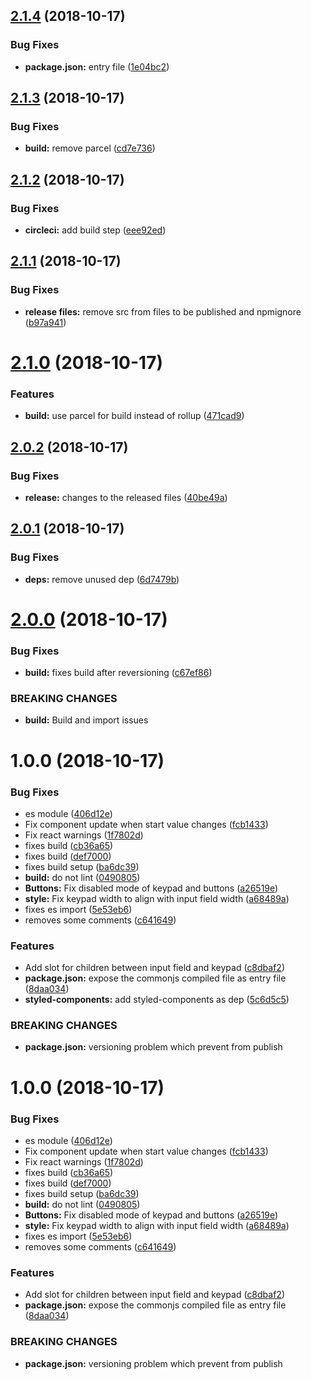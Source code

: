 ## [2.1.4](https://github.com/tillhub/numpad/compare/v2.1.3...v2.1.4) (2018-10-17)


### Bug Fixes

* **package.json:** entry file ([1e04bc2](https://github.com/tillhub/numpad/commit/1e04bc2))

## [2.1.3](https://github.com/tillhub/numpad/compare/v2.1.2...v2.1.3) (2018-10-17)


### Bug Fixes

* **build:** remove parcel ([cd7e736](https://github.com/tillhub/numpad/commit/cd7e736))

## [2.1.2](https://github.com/tillhub/numpad/compare/v2.1.1...v2.1.2) (2018-10-17)


### Bug Fixes

* **circleci:** add build step ([eee92ed](https://github.com/tillhub/numpad/commit/eee92ed))

## [2.1.1](https://github.com/tillhub/numpad/compare/v2.1.0...v2.1.1) (2018-10-17)


### Bug Fixes

* **release files:** remove src from files to be published and npmignore ([b97a941](https://github.com/tillhub/numpad/commit/b97a941))

# [2.1.0](https://github.com/tillhub/numpad/compare/v2.0.2...v2.1.0) (2018-10-17)


### Features

* **build:** use parcel for build instead of rollup ([471cad9](https://github.com/tillhub/numpad/commit/471cad9))

## [2.0.2](https://github.com/tillhub/numpad/compare/v2.0.1...v2.0.2) (2018-10-17)


### Bug Fixes

* **release:** changes to the released files ([40be49a](https://github.com/tillhub/numpad/commit/40be49a))

## [2.0.1](https://github.com/tillhub/numpad/compare/v2.0.0...v2.0.1) (2018-10-17)


### Bug Fixes

* **deps:** remove unused dep ([6d7479b](https://github.com/tillhub/numpad/commit/6d7479b))

# [2.0.0](https://github.com/tillhub/numpad/compare/v1.2.0...v2.0.0) (2018-10-17)


### Bug Fixes

* **build:** fixes build after reversioning ([c67ef86](https://github.com/tillhub/numpad/commit/c67ef86))


### BREAKING CHANGES

* **build:** Build and import issues

# 1.0.0 (2018-10-17)


### Bug Fixes

* es module ([406d12e](https://github.com/tillhub/numpad/commit/406d12e))
* Fix component update when start value changes ([fcb1433](https://github.com/tillhub/numpad/commit/fcb1433))
* Fix react warnings ([1f7802d](https://github.com/tillhub/numpad/commit/1f7802d))
* fixes build ([cb36a65](https://github.com/tillhub/numpad/commit/cb36a65))
* fixes build ([def7000](https://github.com/tillhub/numpad/commit/def7000))
* fixes build setup ([ba6dc39](https://github.com/tillhub/numpad/commit/ba6dc39))
* **build:** do not lint ([0490805](https://github.com/tillhub/numpad/commit/0490805))
* **Buttons:** Fix disabled mode of keypad and buttons ([a26519e](https://github.com/tillhub/numpad/commit/a26519e))
* **style:** Fix keypad width to align with input field width ([a68489a](https://github.com/tillhub/numpad/commit/a68489a))
* fixes es import ([5e53eb6](https://github.com/tillhub/numpad/commit/5e53eb6))
* removes some comments ([c641649](https://github.com/tillhub/numpad/commit/c641649))


### Features

* Add slot for children between input field and keypad ([c8dbaf2](https://github.com/tillhub/numpad/commit/c8dbaf2))
* **package.json:** expose the commonjs compiled file as entry file ([8daa034](https://github.com/tillhub/numpad/commit/8daa034))
* **styled-components:** add styled-components as dep ([5c6d5c5](https://github.com/tillhub/numpad/commit/5c6d5c5))


### BREAKING CHANGES

* **package.json:** versioning problem which prevent from publish

# 1.0.0 (2018-10-17)


### Bug Fixes

* es module ([406d12e](https://github.com/tillhub/numpad/commit/406d12e))
* Fix component update when start value changes ([fcb1433](https://github.com/tillhub/numpad/commit/fcb1433))
* Fix react warnings ([1f7802d](https://github.com/tillhub/numpad/commit/1f7802d))
* fixes build ([cb36a65](https://github.com/tillhub/numpad/commit/cb36a65))
* fixes build ([def7000](https://github.com/tillhub/numpad/commit/def7000))
* fixes build setup ([ba6dc39](https://github.com/tillhub/numpad/commit/ba6dc39))
* **build:** do not lint ([0490805](https://github.com/tillhub/numpad/commit/0490805))
* **Buttons:** Fix disabled mode of keypad and buttons ([a26519e](https://github.com/tillhub/numpad/commit/a26519e))
* **style:** Fix keypad width to align with input field width ([a68489a](https://github.com/tillhub/numpad/commit/a68489a))
* fixes es import ([5e53eb6](https://github.com/tillhub/numpad/commit/5e53eb6))
* removes some comments ([c641649](https://github.com/tillhub/numpad/commit/c641649))


### Features

* Add slot for children between input field and keypad ([c8dbaf2](https://github.com/tillhub/numpad/commit/c8dbaf2))
* **package.json:** expose the commonjs compiled file as entry file ([8daa034](https://github.com/tillhub/numpad/commit/8daa034))


### BREAKING CHANGES

* **package.json:** versioning problem which prevent from publish
